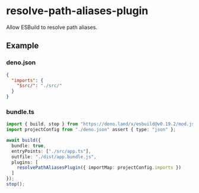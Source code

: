 # resolve-path-aliases-plugin

Allow ESBuild to resolve path aliases.

## Example

### deno.json

```json
{
  "imports": {
    "$src/": "./src/"
  }
}
```

### bundle.ts

```typescript
import { build, stop } from "https://deno.land/x/esbuild@v0.19.2/mod.js";
import projectConfig from "./deno.json" assert { type: "json" };

await build({
  bundle: true,
  entryPoints: ["./src/app.ts"],
  outfile: "./dist/app.bundle.js",
  plugins: [
    resolvePathAliasesPlugin({ importMap: projectConfig.imports })
  ]
});
stop();
```
